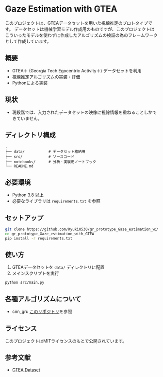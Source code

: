 # Gaze Estimation with GTEA

このプロジェクトは、GTEAデータセットを用いた視線推定のプロトタイプです。
データセットは機械学習モデル作成用のものですが、このプロジェクトはこういったモデルを使わずに作成したアルゴリズムの検証の為のフレームワークとして作成しています。

## 概要

- GTEA＋ (Georgia Tech Egocentric Activity＋) データセットを利用
- 視線推定アルゴリズムの実装・評価
- Pythonによる実装

## 現状
- 現段階では、入力されたデータセットの映像に視線情報を重ねることしかできていません。

## ディレクトリ構成

```
.
├── data/           # データセット格納用
├── src/            # ソースコード
├── notebooks/      # 分析・実験用ノートブック
└── README.md
```

## 必要環境

- Python 3.8 以上
- 必要なライブラリは `requirements.txt` を参照

## セットアップ

```bash
git clone https://github.com/Ryuki0530/gr_prototype_Gaze_estimation_with_GTEA.git
cd gr_prototype_Gaze_estimation_with_GTEA
pip install -r requirements.txt
```

## 使い方

1. GTEAデータセットを `data/` ディレクトリに配置
2. メインスクリプトを実行

```bash
python src/main.py
```

## 各種アルゴリズムについて
- cnn_gru
<a href="https://github.com/Ryuki0530/gr_firstperson_gaze_estimetion_with_cnn_gru">このリポジトリ</a>を参照

## ライセンス

このプロジェクトはMITライセンスのもとで公開されています。

## 参考文献

- [GTEA Dataset](https://cbs.ic.gatech.edu/fpv/)


